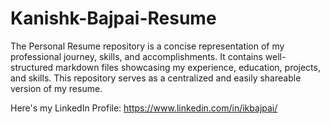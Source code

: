 # Kanishk-Bajpai-Resume
The Personal Resume repository is a concise representation of my professional journey, skills, and accomplishments. It contains well-structured markdown files showcasing my experience, education, projects, and skills. This repository serves as a centralized and easily shareable version of my resume.

Here's my LinkedIn Profile: 
https://www.linkedin.com/in/ikbajpai/
